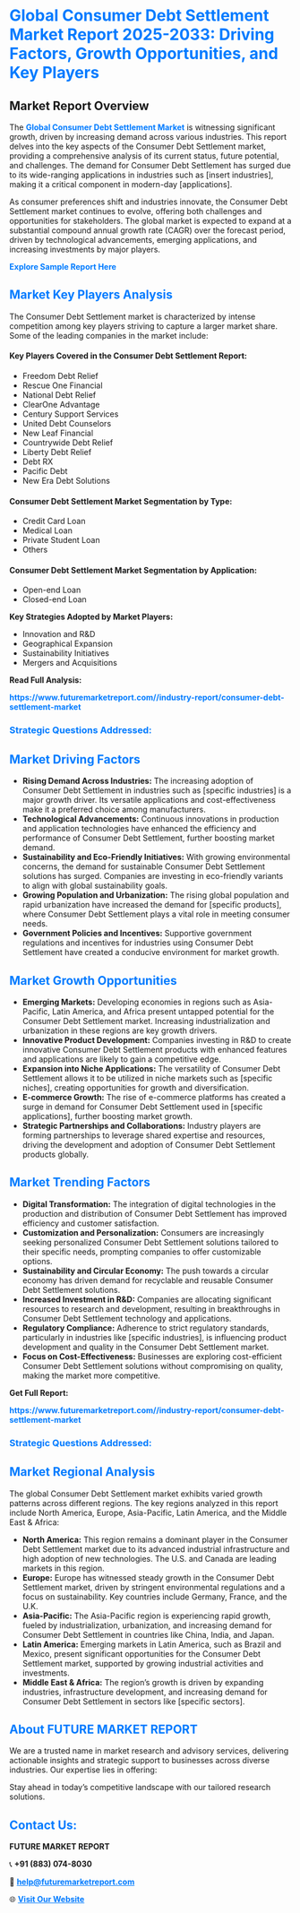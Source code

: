 <h1 style="color: #007BFF;">Global Consumer Debt Settlement Market Report 2025-2033: Driving Factors, Growth Opportunities, and Key Players</h1>

<section id="overview">
<h2>Market Report Overview</h2>
<p>The <a href="https://www.futuremarketreport.com//industry-report/consumer-debt-settlement-market" style="color: #007BFF; text-decoration: none;"><strong>Global Consumer Debt Settlement Market</strong></a> is witnessing significant growth, driven by increasing demand across various industries. This report delves into the key aspects of the Consumer Debt Settlement market, providing a comprehensive analysis of its current status, future potential, and challenges. The demand for Consumer Debt Settlement has surged due to its wide-ranging applications in industries such as [insert industries], making it a critical component in modern-day [applications].</p>
<p>As consumer preferences shift and industries innovate, the Consumer Debt Settlement market continues to evolve, offering both challenges and opportunities for stakeholders. The global market is expected to expand at a substantial compound annual growth rate (CAGR) over the forecast period, driven by technological advancements, emerging applications, and increasing investments by major players.</p>
</section>

<section id="overview">
<p><a href="https://www.futuremarketreport.com//request-sample/reportId=61004" style="color: #007BFF; text-decoration: none;"><strong>Explore Sample Report Here</strong></a></p>
</section>

<section id="key-players">
<h2 style="color: #007BFF;">Market Key Players Analysis</h2>
<p>The Consumer Debt Settlement market is characterized by intense competition among key players striving to capture a larger market share. Some of the leading companies in the market include:</p>
<h4>Key Players Covered in the Consumer Debt Settlement Report:</h4>
<ul><li>Freedom Debt Relief</li><li>Rescue One Financial</li><li>National Debt Relief</li><li>ClearOne Advantage</li><li>Century Support Services</li><li>United Debt Counselors</li><li>New Leaf Financial</li><li>Countrywide Debt Relief</li><li>Liberty Debt Relief</li><li>Debt RX</li><li>Pacific Debt</li><li>New Era Debt Solutions</li></ul>
<h4>Consumer Debt Settlement Market Segmentation by Type:</h4>
<ul><li>Credit Card Loan</li><li>Medical Loan</li><li>Private Student Loan</li><li>Others</li></ul>

<h4>Consumer Debt Settlement Market Segmentation by Application:</h4>
<ul><li>Open-end Loan</li><li>Closed-end Loan</li></ul>
<p><strong>Key Strategies Adopted by Market Players:</strong></p>
<ul>
<li>Innovation and R&D</li>
<li>Geographical Expansion</li>
<li>Sustainability Initiatives</li>
<li>Mergers and Acquisitions</li>
</ul>
</section>

<section>
<p><strong>Read Full Analysis: </strong></p><a href="https://www.futuremarketreport.com//industry-report/consumer-debt-settlement-market" style="color: #007BFF; text-decoration: none;"><strong>https://www.futuremarketreport.com//industry-report/consumer-debt-settlement-market</strong></a>
<h3 style="color: #007BFF;">Strategic Questions Addressed:</h3>
</section>

<section id="driving-factors">
<h2 style="color: #007BFF;">Market Driving Factors</h2>
<ul>
<li><strong>Rising Demand Across Industries:</strong> The increasing adoption of Consumer Debt Settlement in industries such as [specific industries] is a major growth driver. Its versatile applications and cost-effectiveness make it a preferred choice among manufacturers.</li>
<li><strong>Technological Advancements:</strong> Continuous innovations in production and application technologies have enhanced the efficiency and performance of Consumer Debt Settlement, further boosting market demand.</li>
<li><strong>Sustainability and Eco-Friendly Initiatives:</strong> With growing environmental concerns, the demand for sustainable Consumer Debt Settlement solutions has surged. Companies are investing in eco-friendly variants to align with global sustainability goals.</li>
<li><strong>Growing Population and Urbanization:</strong> The rising global population and rapid urbanization have increased the demand for [specific products], where Consumer Debt Settlement plays a vital role in meeting consumer needs.</li>
<li><strong>Government Policies and Incentives:</strong> Supportive government regulations and incentives for industries using Consumer Debt Settlement have created a conducive environment for market growth.</li>
</ul>
</section>

<section id="growth-opportunities">
<h2 style="color: #007BFF;">Market Growth Opportunities</h2>
<ul>
<li><strong>Emerging Markets:</strong> Developing economies in regions such as Asia-Pacific, Latin America, and Africa present untapped potential for the Consumer Debt Settlement market. Increasing industrialization and urbanization in these regions are key growth drivers.</li>
<li><strong>Innovative Product Development:</strong> Companies investing in R&D to create innovative Consumer Debt Settlement products with enhanced features and applications are likely to gain a competitive edge.</li>
<li><strong>Expansion into Niche Applications:</strong> The versatility of Consumer Debt Settlement allows it to be utilized in niche markets such as [specific niches], creating opportunities for growth and diversification.</li>
<li><strong>E-commerce Growth:</strong> The rise of e-commerce platforms has created a surge in demand for Consumer Debt Settlement used in [specific applications], further boosting market growth.</li>
<li><strong>Strategic Partnerships and Collaborations:</strong> Industry players are forming partnerships to leverage shared expertise and resources, driving the development and adoption of Consumer Debt Settlement products globally.</li>
</ul>
</section>

<section id="trending-factors">
<h2 style="color: #007BFF;">Market Trending Factors</h2>
<ul>
<li><strong>Digital Transformation:</strong> The integration of digital technologies in the production and distribution of Consumer Debt Settlement has improved efficiency and customer satisfaction.</li>
<li><strong>Customization and Personalization:</strong> Consumers are increasingly seeking personalized Consumer Debt Settlement solutions tailored to their specific needs, prompting companies to offer customizable options.</li>
<li><strong>Sustainability and Circular Economy:</strong> The push towards a circular economy has driven demand for recyclable and reusable Consumer Debt Settlement solutions.</li>
<li><strong>Increased Investment in R&D:</strong> Companies are allocating significant resources to research and development, resulting in breakthroughs in Consumer Debt Settlement technology and applications.</li>
<li><strong>Regulatory Compliance:</strong> Adherence to strict regulatory standards, particularly in industries like [specific industries], is influencing product development and quality in the Consumer Debt Settlement market.</li>
<li><strong>Focus on Cost-Effectiveness:</strong> Businesses are exploring cost-efficient Consumer Debt Settlement solutions without compromising on quality, making the market more competitive.</li>
</ul>
</section>

<section>
<p><strong>Get Full Report: </strong></p><a href="https://www.futuremarketreport.com//industry-report/consumer-debt-settlement-market" style="color: #007BFF; text-decoration: none;"><strong>https://www.futuremarketreport.com//industry-report/consumer-debt-settlement-market</strong></a>
<h3 style="color: #007BFF;">Strategic Questions Addressed:</h3>
</section>


<section id="regional-analysis">
<h2 style="color: #007BFF;">Market Regional Analysis</h2>
<p>The global Consumer Debt Settlement market exhibits varied growth patterns across different regions. The key regions analyzed in this report include North America, Europe, Asia-Pacific, Latin America, and the Middle East & Africa:</p>
<ul>
<li><strong>North America:</strong> This region remains a dominant player in the Consumer Debt Settlement market due to its advanced industrial infrastructure and high adoption of new technologies. The U.S. and Canada are leading markets in this region.</li>
<li><strong>Europe:</strong> Europe has witnessed steady growth in the Consumer Debt Settlement market, driven by stringent environmental regulations and a focus on sustainability. Key countries include Germany, France, and the U.K.</li>
<li><strong>Asia-Pacific:</strong> The Asia-Pacific region is experiencing rapid growth, fueled by industrialization, urbanization, and increasing demand for Consumer Debt Settlement in countries like China, India, and Japan.</li>
<li><strong>Latin America:</strong> Emerging markets in Latin America, such as Brazil and Mexico, present significant opportunities for the Consumer Debt Settlement market, supported by growing industrial activities and investments.</li>
<li><strong>Middle East & Africa:</strong> The region’s growth is driven by expanding industries, infrastructure development, and increasing demand for Consumer Debt Settlement in sectors like [specific sectors].</li>
</ul>
</section>

<footer>
<h2 style="color: #007BFF;">About FUTURE MARKET REPORT</h2>
<p>We are a trusted name in market research and advisory services, delivering actionable insights and strategic support to businesses across diverse industries. Our expertise lies in offering:</p>

<p>Stay ahead in today’s competitive landscape with our tailored research solutions.</p>

<h2 style="color: #007BFF;">Contact Us:</h2>
<p><strong>FUTURE MARKET REPORT</strong></p>
<p>📞 <strong>+91 (883) 074-8030</strong></p>
<p>📧 <strong><a href="mailto:help@futuremarketreport.com" style="color: #007BFF;">help@futuremarketreport.com</a></strong></p>
<p>🌐 <strong><a href="https://www.futuremarketreport.com/" style="color: #007BFF;">Visit Our Website</a></strong></p>
</footer>